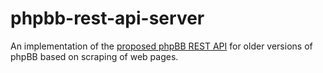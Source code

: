 # phpbb-rest-api-server
An implementation of the [proposed phpBB REST API](https://wiki.phpbb.com/Proposed_REST_API) for older versions of phpBB based on scraping of web pages.
